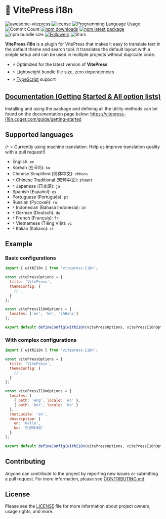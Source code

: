 # 🔌 VitePress i18n

[![awesome-vitepress](https://awesome.re/mentioned-badge.svg)](https://github.com/logicspark/awesome-vitepress-v1) [![license](https://img.shields.io/badge/license-MIT-blue.svg)](https://github.com/jooy2/vitepress-i18n/blob/main/LICENSE) ![Programming Language Usage](https://img.shields.io/github/languages/top/jooy2/vitepress-i18n) ![Commit Count](https://img.shields.io/github/commit-activity/y/jooy2/vitepress-i18n) [![npm downloads](https://img.shields.io/npm/dm/vitepress-i18n.svg)](https://www.npmjs.com/package/vitepress-i18n) [![npm latest package](https://img.shields.io/npm/v/vitepress-i18n/latest.svg)](https://www.npmjs.com/package/vitepress-i18n) ![npm bundle size](https://img.shields.io/bundlephobia/min/vitepress-i18n) [![Followers](https://img.shields.io/github/followers/jooy2?style=social)](https://github.com/jooy2) ![Stars](https://img.shields.io/github/stars/jooy2/vitepress-i18n?style=social)

**VitePress i18n** is a plugin for VitePress that makes it easy to translate text in the default theme and search tool. It translates the default layout with a simple setup and can be used in multiple projects without duplicate code.

- ⚡️ Optimized for the latest version of **VitePress**
- ⚡️ Lightweight bundle file size, zero dependencies
- ⚡️ [TypeScript](https://www.typescriptlang.org) support

## [Documentation (Getting Started & All option lists)](https://vitepress-i18n.cdget.com/guide/getting-started)

Installing and using the package and defining all the utility methods can be found on the documentation page below: https://vitepress-i18n.cdget.com/guide/getting-started

## Supported languages

(`*` = Currently using machine translation. Help us improve translation quality with a pull request!)

- English: `en`
- Korean (한국어): `ko`
- Chinese Simplified (简体中文): `zhHans`
- `*` Chinese Traditional (繁體中文): `zhHant`
- `*` Japanese (日本語): `ja`
- Spanish (Español): `es`
- Portuguese (Português): `pt`
- Russian (Русский): `ru`
- `*` Indonesian (Bahasa Indonesia): `id`
- `*` German (Deutsch): `de`
- `*` French (Français): `fr`
- `*` Vietnamese (Tiếng Việt): `vi`
- `*` Italian (Italiano): `it`

## Example

### Basic configurations

```javascript
import { withI18n } from 'vitepress-i18n';

const vitePressOptions = {
  title: 'VitePress',
  themeConfig: {
    // ...
  }
};

const vitePressI18nOptions = {
  locales: ['en', 'ko', 'zhHans']
};

export default defineConfig(withI18n(vitePressOptions, vitePressI18nOptions));
```

### With complex configurations

```javascript
import { withI18n } from 'vitepress-i18n';

const vitePressOptions = {
  title: 'VitePress',
  themeConfig: {
    // ...
  }
};

const vitePressI18nOptions = {
  locales: [
    { path: 'eng', locale: 'en' },
    { path: 'kor', locale: 'ko' }
  ],
  rootLocale: 'en',
  description: {
    en: 'Hello',
    ko: '안녕하세요'
  }
};

export default defineConfig(withI18n(vitePressOptions, vitePressI18nOptions));
```

## Contributing

Anyone can contribute to the project by reporting new issues or submitting a pull request. For more information, please see [CONTRIBUTING.md](CONTRIBUTING.md).

## License

Please see the [LICENSE](LICENSE) file for more information about project owners, usage rights, and more.
